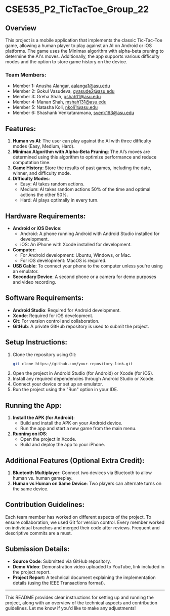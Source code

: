 # CSE535_P2_TicTacToe_Group_22

## Overview

This project is a mobile application that implements the classic Tic-Tac-Toe game, allowing a human player to play against an AI on Android or iOS platforms. The game uses the Minimax algorithm with alpha-beta pruning to determine the AI's moves. Additionally, the app supports various difficulty modes and the option to store game history on the device.

### Team Members:

- Member 1: Anusha Alangar, aalanga1@asu.edu
- Member 2: Gokul Vasudeva, gvasude2@asu.edu
- Member 3: Greha Shah, gshah11@asu.edu
- Member 4: Manan Shah, mshah131@asu.edu
- Member 5: Natasha Koli, nkoli1@asu.edu
- Member 6: Shashank Venkataramana, svenk163@asu.edu

## Features:

1. **Human vs AI**: The user can play against the AI with three difficulty modes (Easy, Medium, Hard).
2. **Minimax Algorithm with Alpha-Beta Pruning**: The AI’s moves are determined using this algorithm to optimize performance and reduce computation time.
3. **Game History**: Store the results of past games, including the date, winner, and difficulty mode.
4. **Difficulty Modes**:
   - Easy: AI takes random actions.
   - Medium: AI takes random actions 50% of the time and optimal actions the other 50%.
   - Hard: AI plays optimally in every turn.

## Hardware Requirements:

- **Android or iOS Device**:
  - Android: A phone running Android with Android Studio installed for development.
  - iOS: An iPhone with Xcode installed for development.
- **Computer**:
  - For Android development: Ubuntu, Windows, or Mac.
  - For iOS development: MacOS is required.
- **USB Cable**: To connect your phone to the computer unless you're using an emulator.
- **Secondary Device**: A second phone or a camera for demo purposes and video recording.

## Software Requirements:

- **Android Studio**: Required for Android development.
- **Xcode**: Required for iOS development.
- **Git**: For version control and collaboration.
- **GitHub**: A private GitHub repository is used to submit the project.

## Setup Instructions:

1. Clone the repository using Git:
   ```bash
   git clone https://github.com/your-repository-link.git
   ```
2. Open the project in Android Studio (for Android) or Xcode (for iOS).
3. Install any required dependencies through Android Studio or Xcode.
4. Connect your device or set up an emulator.
5. Run the project using the "Run" option in your IDE.

## Running the App:

1. **Install the APK (for Android)**:
   - Build and install the APK on your Android device.
   - Run the app and start a new game from the main menu.
2. **Running on iOS**:
   - Open the project in Xcode.
   - Build and deploy the app to your iPhone.

## Additional Features (Optional Extra Credit):

1. **Bluetooth Multiplayer**: Connect two devices via Bluetooth to allow human vs. human gameplay.
2. **Human vs Human on Same Device**: Two players can alternate turns on the same device.

## Contribution Guidelines:

Each team member has worked on different aspects of the project. To ensure collaboration, we used Git for version control. Every member worked on individual branches and merged their code after reviews. Frequent and descriptive commits are a must.

## Submission Details:

- **Source Code**: Submitted via GitHub repository.
- **Demo Video**: Demonstration video uploaded to YouTube, link included in the project report.
- **Project Report**: A technical document explaining the implementation details (using the IEEE Transactions format).

---

This README provides clear instructions for setting up and running the project, along with an overview of the technical aspects and contribution guidelines. Let me know if you'd like to make any adjustments!
